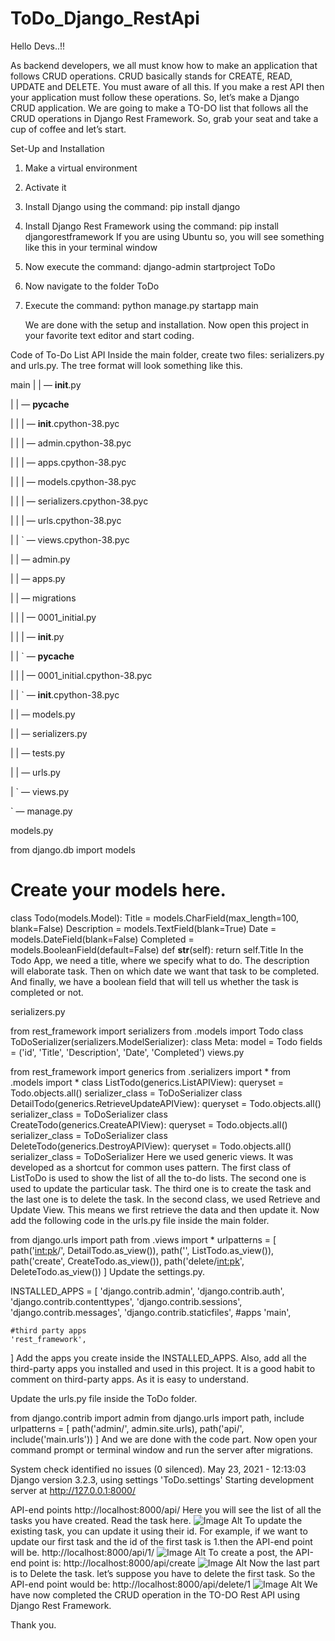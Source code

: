# ToDo_Django_RestApi
Hello Devs..!!

As backend developers, we all must know how to make an application that follows CRUD operations. CRUD basically stands for CREATE, READ, UPDATE and DELETE. You must aware of all this. If you make a rest API then your application must follow these operations. So, let’s make a Django CRUD application. We are going to make a TO-DO list that follows all the CRUD operations in Django Rest Framework. So, grab your seat and take a cup of coffee and let’s start.

Set-Up and Installation
1. Make a virtual environment
2. Activate it
3. Install Django using the command: pip install django
4. Install Django Rest Framework using the command: pip install djangorestframework
If you are using Ubuntu so, you will see something like this in your terminal window
5. Now execute the command: django-admin startproject ToDo
6. Now navigate to the folder ToDo
7. Execute the command: python manage.py startapp main

   We are done with the setup and installation. Now open this project in your favorite text editor and start coding.

Code of To-Do List API
   Inside the main folder, create two files: serializers.py and urls.py. The tree format will look something like this.

main
| | — __init__.py

| | — __pycache__

| | | — __init__.cpython-38.pyc

| | | — admin.cpython-38.pyc

| | | — apps.cpython-38.pyc

| | | — models.cpython-38.pyc

| | | — serializers.cpython-38.pyc

| | | — urls.cpython-38.pyc

| | ` — views.cpython-38.pyc

| | — admin.py

| | — apps.py

| | — migrations

| | | — 0001_initial.py

| | | — __init__.py

| | ` — __pycache__

| | | — 0001_initial.cpython-38.pyc

| | ` — __init__.cpython-38.pyc

| | — models.py

| | — serializers.py

| | — tests.py

| | — urls.py

| ` — views.py

` — manage.py

models.py

from django.db import models
# Create your models here.
class Todo(models.Model):
    Title = models.CharField(max_length=100, blank=False)
    Description = models.TextField(blank=True)
    Date = models.DateField(blank=False)
    Completed = models.BooleanField(default=False)
def __str__(self):
        return self.Title
In the Todo App, we need a title, where we specify what to do. The description will elaborate task. Then on which date we want that task to be completed. And finally, we have a boolean field that will tell us whether the task is completed or not.

serializers.py

from rest_framework import serializers
from .models import Todo
class ToDoSerializer(serializers.ModelSerializer):
    class Meta:
        model = Todo
        fields = ('id', 'Title', 'Description', 'Date', 'Completed')
views.py

from rest_framework import generics
from .serializers import *
from .models import *
class ListTodo(generics.ListAPIView):
    queryset = Todo.objects.all()
    serializer_class = ToDoSerializer
class DetailTodo(generics.RetrieveUpdateAPIView):
    queryset = Todo.objects.all()
    serializer_class = ToDoSerializer
class CreateTodo(generics.CreateAPIView):
    queryset = Todo.objects.all()
    serializer_class = ToDoSerializer
class DeleteTodo(generics.DestroyAPIView):
    queryset = Todo.objects.all()
    serializer_class = ToDoSerializer
Here we used generic views. It was developed as a shortcut for common uses pattern. The first class of ListToDo is used to show the list of all the to-do lists. The second one is used to update the particular task. The third one is to create the task and the last one is to delete the task. In the second class, we used Retrieve and Update View. This means we first retrieve the data and then update it. Now add the following code in the urls.py file inside the main folder.

from django.urls import path
from .views import *
urlpatterns = [
    path('<int:pk>/', DetailTodo.as_view()),
    path('', ListTodo.as_view()),
    path('create', CreateTodo.as_view()),
    path('delete/<int:pk>', DeleteTodo.as_view())
]
Update the settings.py.

INSTALLED_APPS = [
    'django.contrib.admin',
    'django.contrib.auth',
    'django.contrib.contenttypes',
    'django.contrib.sessions',
    'django.contrib.messages',
    'django.contrib.staticfiles',
#apps
    'main',
    
    #third party apps
    'rest_framework',
]
Add the apps you create inside the INSTALLED_APPS. Also, add all the third-party apps you installed and used in this project. It is a good habit to comment on third-party apps. As it is easy to understand.

Update the urls.py file inside the ToDo folder.

from django.contrib import admin
from django.urls import path, include
urlpatterns = [
    path('admin/', admin.site.urls),
    path('api/', include('main.urls'))
]
And we are done with the code part.
Now open your command prompt or terminal window and run the server after migrations.


System check identified no issues (0 silenced).
May 23, 2021 - 12:13:03
Django version 3.2.3, using settings 'ToDo.settings'
Starting development server at http://127.0.0.1:8000/

API-end points
http://localhost:8000/api/
Here you will see the list of all the tasks you have created. Read the task here.
![Image Alt](https://github.com/Nikhitha999-nikki/ToDo_Django_RestApi/blob/3c24522786f2c2cd1d9d3e6e7ae6f4135f3eef2c/List%20To%20Do%20%E2%80%93%20Django%20REST%20framework%20-%20Google%20Chrome%207_26_2025%209_12_25%20AM.png)
To update the existing task, you can update it using their id. For example, if we want to update our first task and the id of the first task is 1.then the API-end point will be.
http://localhost:8000/api/1/
![Image Alt](https://github.com/Nikhitha999-nikki/ToDo_Django_RestApi/blob/3c24522786f2c2cd1d9d3e6e7ae6f4135f3eef2c/List%20To%20Do%20%E2%80%93%20Django%20REST%20framework%20-%20Google%20Chrome%207_26_2025%209_19_49%20AM.png)
To create a post, the API-end point is: http://localhost:8000/api/create
![Image Alt](https://github.com/Nikhitha999-nikki/ToDo_Django_RestApi/blob/3c24522786f2c2cd1d9d3e6e7ae6f4135f3eef2c/List%20To%20Do%20%E2%80%93%20Django%20REST%20framework%20-%20Google%20Chrome%207_26_2025%209_20_17%20AM.png)
Now the last part is to Delete the task. let’s suppose you have to delete the first task. So the API-end point would be: http://localhost:8000/api/delete/1
![Image Alt](https://github.com/Nikhitha999-nikki/ToDo_Django_RestApi/blob/3c24522786f2c2cd1d9d3e6e7ae6f4135f3eef2c/List%20To%20Do%20%E2%80%93%20Django%20REST%20framework%20-%20Google%20Chrome%207_26_2025%209_22_29%20AM.png)
We have now completed the CRUD operation in the TO-DO Rest API using Django Rest Framework.

Thank you.
